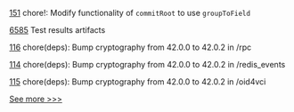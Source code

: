 
[151](https://github.com/hyperledger/besu-native/pull/151) chore!: Modify functionality of `commitRoot` to use `groupToField`

[6585](https://github.com/hyperledger/besu/pull/6585) Test results artifacts

[116](https://github.com/hyperledger/aries-acapy-plugins/pull/116) chore(deps): Bump cryptography from 42.0.0 to 42.0.2 in /rpc

[114](https://github.com/hyperledger/aries-acapy-plugins/pull/114) chore(deps): Bump cryptography from 42.0.0 to 42.0.2 in /redis_events

[115](https://github.com/hyperledger/aries-acapy-plugins/pull/115) chore(deps): Bump cryptography from 42.0.0 to 42.0.2 in /oid4vci


[See more >>>](https://start-here.hyperledger.org/pull-requests)
